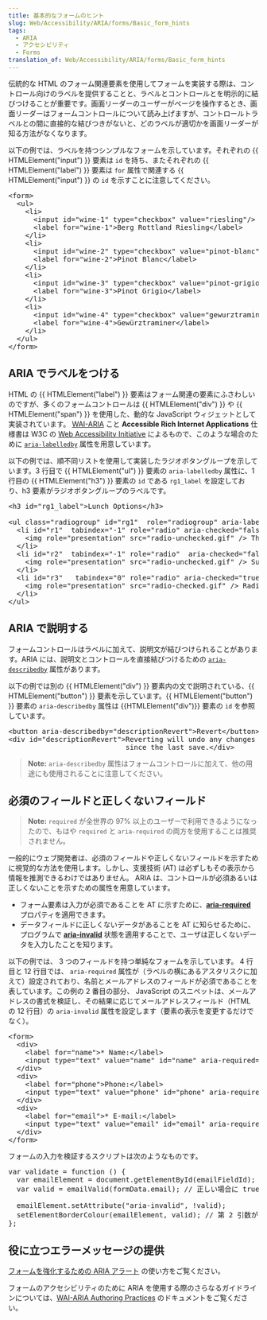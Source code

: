```yaml
---
title: 基本的なフォームのヒント
slug: Web/Accessibility/ARIA/forms/Basic_form_hints
tags:
  - ARIA
  - アクセシビリティ
  - Forms
translation_of: Web/Accessibility/ARIA/forms/Basic_form_hints
---
```

伝統的な HTML のフォーム関連要素を使用してフォームを実装する際は、コントロール向けのラベルを提供することと、ラベルとコントロールとを明示的に結びつけることが重要です。画面リーダーのユーザーがページを操作するとき、画面リーダーはフォームコントロールについて読み上げますが、コントロールトラベルとの間に直接的な結びつきがないと、どのラベルが適切かを画面リーダーが知る方法がなくなります。

以下の例では、ラベルを持つシンプルなフォームを示しています。それぞれの {{ HTMLElement("input") }} 要素は `id` を持ち、またそれぞれの {{ HTMLElement("label") }} 要素は `for` 属性で関連する {{ HTMLElement("input") }} の `id` を示すことに注意してください。

<pre class="brush: html">&lt;form&gt;
  &lt;ul&gt;
    &lt;li&gt;
      &lt;input id="wine-1" type="checkbox" value="riesling"/&gt;
      &lt;label for="wine-1"&gt;Berg Rottland Riesling&lt;/label&gt;
    &lt;/li&gt;
    &lt;li&gt;
      &lt;input id="wine-2" type="checkbox" value="pinot-blanc"/&gt;
      &lt;label for="wine-2"&gt;Pinot Blanc&lt;/label&gt;
    &lt;/li&gt;
    &lt;li&gt;
      &lt;input id="wine-3" type="checkbox" value="pinot-grigio"/&gt;
      &lt;label for="wine-3"&gt;Pinot Grigio&lt;/label&gt;
    &lt;/li&gt;
    &lt;li&gt;
      &lt;input id="wine-4" type="checkbox" value="gewurztraminer"/&gt;
      &lt;label for="wine-4"&gt;Gewürztraminer&lt;/label&gt;
    &lt;/li&gt;
  &lt;/ul&gt;
&lt;/form&gt;
</pre>

## ARIA でラベルをつける

HTML の {{ HTMLElement("label") }} 要素はフォーム関連の要素にふさわしいのですが、多くのフォームコントロールは {{ HTMLElement("div") }} や {{ HTMLElement("span") }} を使用した、動的な JavaScript ウィジェットとして実装されています。 [WAI-ARIA](https://www.w3.org/WAI/standards-guidelines/aria/) こと **Accessible Rich Internet Applications** 仕様書は W3C の [Web Accessibility Initiative](https://www.w3.org/WAI/) によるもので、このような場合のために [`aria-labelledby`](https://www.w3.org/TR/2010/WD-wai-aria-20100916/states_and_properties#aria-labelledby) 属性を用意しています。

以下の例では、順不同リストを使用して実装したラジオボタングループを示しています。3 行目で {{ HTMLElement("ul") }} 要素の `aria-labelledby` 属性に、1 行目の {{ HTMLElement("h3") }} 要素の `id` である `rg1_label` を設定しており、h3 要素がラジオボタングループのラベルです。

<pre class="brush: html">&lt;h3 id="rg1_label"&gt;Lunch Options&lt;/h3&gt;

&lt;ul class="radiogroup" id="rg1"  role="radiogroup" aria-labelledby="rg1_label"&gt;
  &lt;li id="r1"  tabindex="-1" role="radio" aria-checked="false"&gt;
    &lt;img role="presentation" src="radio-unchecked.gif" /&gt; Thai
  &lt;/li&gt;
  &lt;li id="r2"  tabindex="-1" role="radio"  aria-checked="false"&gt;
    &lt;img role="presentation" src="radio-unchecked.gif" /&gt; Subway
  &lt;/li&gt;
  &lt;li id="r3"   tabindex="0" role="radio" aria-checked="true"&gt;
    &lt;img role="presentation" src="radio-checked.gif" /&gt; Radio Maria
  &lt;/li&gt;
&lt;/ul&gt;
</pre>

## ARIA で説明する

フォームコントロールはラベルに加えて、説明文が結びつけられることがあります。ARIA には、説明文とコントロールを直接結びつけるための [`aria-describedby`](https://www.w3.org/TR/2010/WD-wai-aria-20100916/states_and_properties#aria-describedby) 属性があります。

以下の例では別の {{ HTMLElement("div") }} 要素内の文で説明されている、{{ HTMLElement("button") }} 要素を示しています。{{ HTMLElement("button") }} 要素の `aria-describedby` 属性は {{HTMLElement("div")}} 要素の `id` を参照しています。

<pre class="brush: html">&lt;button aria-describedby="descriptionRevert"&gt;Revert&lt;/button&gt;
&lt;div id="descriptionRevert"&gt;Reverting will undo any changes that have been made
                            since the last save.&lt;/div&gt;</pre>

> **Note:** `aria-describedby` 属性はフォームコントロールに加えて、他の用途にも使用されることに注意してください。

## 必須のフィールドと正しくないフィールド

> **Note:** `required` が全世界の 97% 以上のユーザーで利用できるようになったので、もはや `required` と `aria-required` の両方を使用することは推奨されません。

一般的にウェブ開発者は、必須のフィールドや正しくないフィールドを示すために視覚的な方法を使用します。しかし、支援技術 (AT) は必ずしもその表示から情報を推測できるわけではありません。 ARIA は、コントロールが必須あるいは正しくないことを示すための属性を用意しています。

- フォーム要素は入力が必須であることを AT に示すために、[**aria-required**](https://www.w3.org/TR/2010/WD-wai-aria-20100916/states_and_properties#aria-required) プロパティを適用できます。
- データフィールドに正しくないデータがあることを AT に知らせるために、プログラムで [**aria-invalid**](https://www.w3.org/TR/2010/WD-wai-aria-20100916/states_and_properties#aria-invalid) 状態を適用することで、ユーザは正しくないデータを入力したことを知ります。

以下の例では、 3 つのフィールドを持つ単純なフォームを示しています。 4 行目と 12 行目では、 `aria-required` 属性が（ラベルの横にあるアスタリスクに加えて）設定されており、名前とメールアドレスのフィールドが必須であることを表しています。この例の 2 番目の部分、 JavaScript のスニペットは、メールアドレスの書式を検証し、その結果に応じてメールアドレスフィールド（HTML の 12 行目）の `aria-invalid` 属性を設定します（要素の表示を変更するだけでなく）。

<pre class="brush: html">&lt;form&gt;
  &lt;div&gt;
    &lt;label for="name"&gt;* Name:&lt;/label&gt;
    &lt;input type="text" value="name" id="name" aria-required="true"/&gt;
  &lt;/div&gt;
  &lt;div&gt;
    &lt;label for="phone"&gt;Phone:&lt;/label&gt;
    &lt;input type="text" value="phone" id="phone" aria-required="false"/&gt;
  &lt;/div&gt;
  &lt;div&gt;
    &lt;label for="email"&gt;* E-mail:&lt;/label&gt;
    &lt;input type="text" value="email" id="email" aria-required="true"/&gt;
  &lt;/div&gt;
&lt;/form&gt;</pre>

フォームの入力を検証するスクリプトは次のようなものです。

<pre class="brush: js">var validate = function () {
  var emailElement = document.getElementById(emailFieldId);
  var valid = emailValid(formData.email); // 正しい場合に true、そうでない場合に false を返す

  emailElement.setAttribute("aria-invalid", !valid);
  setElementBorderColour(emailElement, valid); // 第 2 引数が false である場合は境界線を赤色に設定
};
</pre>

## 役に立つエラーメッセージの提供

[フォームを強化するための ARIA アラート](/ja/docs/Web/Accessibility/ARIA/forms/alerts) の使い方をご覧ください。

フォームのアクセシビリティのために ARIA を使用する際のさらなるガイドラインについては、[WAI-ARIA Authoring Practices](https://www.w3.org/TR/wai-aria-practices/) のドキュメントをご覧ください。
